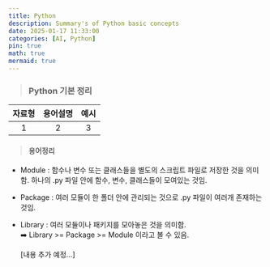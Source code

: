 ```yaml
---
title: Python
description: Summary's of Python basic concepts
date: 2025-01-17 11:33:00
categories: [AI, Python]
pin: true
math: true
mermaid: true
---
```

> ### Python 기본 정리

| 자료형 | 용어설명 | 예시  |
| :----: | :------: | :---: |
|   1    |    2     |   3   |





> #### 용어정리
- Module : 함수나 변수 또는 클래스들을 별도의 스크립트 파일로 저장한 것을 의미함. 하나의 .py 파일 안에 함수, 변수, 클래스들이 모여있는 것임.
- Package :  여러 모듈이 한 폴더 안에 관리되는 것으로 .py 파일이 여러개 존재하는 것임.
- Library : 여러 모듈이나 패키지를 모아놓은 것을 의미함.   
  ➡️   Library >= Package >= Module 이라고 볼 수 있음.


  [내용 추가 예정...]